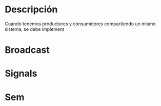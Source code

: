 # Descripción
Cuando tenemos productores y consumidores compartiendo un mismo sistema, se debe implement
# Broadcast
# Signals
# Sem